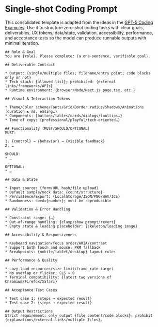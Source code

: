 # Single-shot Coding Prompt

This consolidated template is adapted from the ideas in the [GPT-5 Coding Examples](https://github.com/openai/gpt-5-coding-examples). Use it to structure zero-shot coding tasks with clear goals, deliverables, UX tokens, data/state, validation, accessibility, performance, and acceptance tests so the model can produce runnable outputs with minimal iteration.


```
## Role & Goal
You are {role}. Please complete: {a one-sentence, verifiable goal}.

## Deliverable Contract

* Output: {single/multiple files; filename/entry point; code blocks only or not}
* Tech stack: {allowed list}; prohibited: {external links/frameworks/APIs}
* Runtime environment: {browser/Node/Next.js page.tsx, etc.}

## Visual & Interaction Tokens

* Theme/Color scheme/Fonts/Grid/Border radius/Shadows/Animations (duration ≤ ms, easing…)
* Components: {buttons/tables/cards/dialogs/tooltips…}
* Tone of copy: {professional/playful/tech-oriented…}

## Functionality (MUST/SHOULD/OPTIONAL)
MUST:

1. {control} → {behavior} → {visible feedback}
2. …

SHOULD:
* …

OPTIONAL:
* …

## Data & State

* Input source: {form/URL hash/file upload}
* Default sample/mock data: {count/structure}
* Persistence/Export: {LocalStorage/JSON/PNG/WAV/ICS}
* Randomness: seed={number}; must be reproducible

## Validation & Error Handling

* Constraint range: {…}
* Out-of-range handling: {clamp/show prompt/revert}
* Empty state & loading placeholder: {skeleton/loading image}

## Accessibility & Responsiveness

* Keyboard navigation/focus order/ARIA/contrast
* Support both touch and mouse; PRM fallback
* Breakpoints: {mobile/tablet/desktop} layout rules

## Performance & Quality

* Lazy-load resources/size limit/frame rate target
* No overlap or flicker; CLS ≈ 0
* Terminal compatibility: {latest two versions of Chromium/Firefox/Safari}

## Acceptance Test Cases

* Test case 1: {steps → expected result}
* Test case 2: {steps → expected result}

## Output Restrictions
Strict requirement: only output {file content/code blocks}; prohibit {explanations/external links/multiple files}.
```